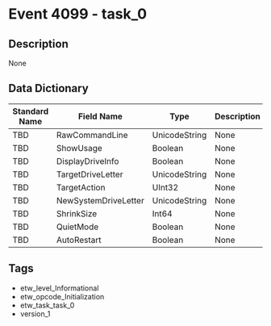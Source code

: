 # Event 4099 - task_0

## Description
None

## Data Dictionary
|Standard Name|Field Name|Type|Description|Sample Value|
|---|---|---|---|---|
|TBD|RawCommandLine|UnicodeString|None|`None`|
|TBD|ShowUsage|Boolean|None|`None`|
|TBD|DisplayDriveInfo|Boolean|None|`None`|
|TBD|TargetDriveLetter|UnicodeString|None|`None`|
|TBD|TargetAction|UInt32|None|`None`|
|TBD|NewSystemDriveLetter|UnicodeString|None|`None`|
|TBD|ShrinkSize|Int64|None|`None`|
|TBD|QuietMode|Boolean|None|`None`|
|TBD|AutoRestart|Boolean|None|`None`|

## Tags
* etw_level_Informational
* etw_opcode_Initialization
* etw_task_task_0
* version_1